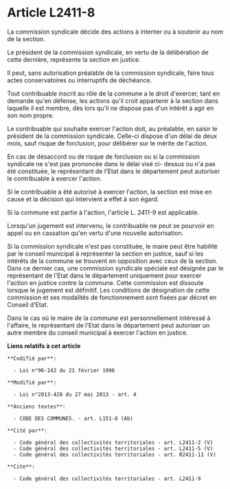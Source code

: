# Article L2411-8

La commission syndicale décide des actions à intenter ou à soutenir au nom de la section. 

Le président de la commission syndicale, en vertu de la délibération de cette dernière, représente la section en justice. 

Il peut, sans autorisation préalable de la commission syndicale, faire tous actes conservatoires ou interruptifs de
déchéance. 

Tout contribuable inscrit au rôle de la commune a le droit d'exercer, tant en demande qu'en défense, les actions qu'il croit
appartenir à la section dans laquelle il est membre, dès lors qu'il ne dispose pas d'un intérêt à agir en son nom propre. 

Le contribuable qui souhaite exercer l'action doit, au préalable, en saisir le président de la commission syndicale. Celle-ci
dispose d'un délai de deux mois, sauf risque de forclusion, pour délibérer sur le mérite de l'action. 

En cas de désaccord ou de risque de forclusion ou si la commission syndicale ne s'est pas prononcée dans le délai visé ci-
dessus ou n'a pas été constituée, le représentant de l'Etat dans le département peut autoriser le contribuable à exercer
l'action. 

Si le contribuable a été autorisé à exercer l'action, la section est mise en cause et la décision qui intervient a effet à
son égard. 

Si la commune est partie à l'action, l'article L. 2411-9 est applicable. 

Lorsqu'un jugement est intervenu, le contribuable ne peut se pourvoir en appel ou en cassation qu'en vertu d'une nouvelle
autorisation.

Si la commission syndicale n'est pas constituée, le maire peut être habilité par le conseil municipal à représenter la
section en justice, sauf si les intérêts de la commune se trouvent en opposition avec ceux de la section. Dans ce dernier
cas, une commission syndicale spéciale est désignée par le représentant de l'Etat dans le département uniquement pour exercer
l'action en justice contre la commune. Cette commission est dissoute lorsque le jugement est définitif. Les conditions de
désignation de cette commission et ses modalités de fonctionnement sont fixées par décret en Conseil d'Etat.

Dans le cas où le maire de la commune est personnellement intéressé à l'affaire, le représentant de l'Etat dans le
département peut autoriser un autre membre du conseil municipal à exercer l'action en justice.

**Liens relatifs à cet article**

	**Codifié par**:

	  - Loi n°96-142 du 21 février 1996

	**Modifié par**:

	  - Loi n°2013-428 du 27 mai 2013 - art. 4

	**Anciens textes**:

	  - CODE DES COMMUNES. - art. L151-8 (Ab)

	**Cité par**:

	  - Code général des collectivités territoriales - art. L2411-2 (V)
	  - Code général des collectivités territoriales - art. L2411-5 (V)
	  - Code général des collectivités territoriales - art. R2411-11 (V)

	**Cite**:

	  - Code général des collectivités territoriales - art. L2411-9
